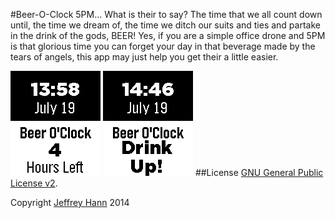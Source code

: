 #Beer-O-Clock
5PM... What is their to say? The time that we all count down until, the time we dream of, the time we ditch our suits and ties and partake in the drink of the gods, BEER!  Yes, if you are a simple office drone and 5PM is that glorious time you can forget your day in that beverage made by the tears of angels, this app may just help you get their a little easier.

![Default Face](https://raw.githubusercontent.com/obihann/Beer-O-Clock/master/screenshots/1.png "Default Face")
![5 O'Clock Face](https://raw.githubusercontent.com/obihann/Beer-O-Clock/master/screenshots/2.png "5 O'Clock Face")
##License
[GNU General Public License v2](http://www.gnu.org/licenses/gpl-2.0.html).

Copyright [Jeffrey Hann](http://jeffreyhann.ca/) 2014
